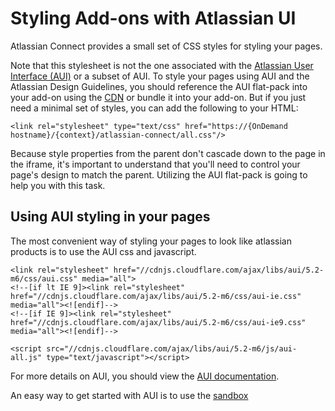 # Styling Add-ons with Atlassian UI

Atlassian Connect provides a small set of CSS styles for styling your pages.

Note that this stylesheet is not the one associated with the [Atlassian User Interface (AUI)](https://developer.atlassian.com/design/) or a subset of AUI. To style your pages using AUI and the Atlassian Design Guidelines, you should reference the AUI flat-pack into your add-on using the [CDN](http://cdnjs.com/libraries/aui/) or bundle it into your add-on. But if you just need a minimal set of styles, you can add the following to your HTML:
```
<link rel="stylesheet" type="text/css" href="https://{OnDemand hostname}/{context}/atlassian-connect/all.css"/>
```

Because style properties from the parent don't cascade down to the page in the iframe, it's important to understand that you'll need to control your page's design to match the parent. Utilizing the AUI flat-pack is going to help you with this task.

## Using AUI styling in your pages

The most convenient way of styling your pages to look like atlassian products is to use the AUI css and javascript.

```
<link rel="stylesheet" href="//cdnjs.cloudflare.com/ajax/libs/aui/5.2-m6/css/aui.css" media="all">
<!--[if lt IE 9]><link rel="stylesheet" href="//cdnjs.cloudflare.com/ajax/libs/aui/5.2-m6/css/aui-ie.css" media="all"><![endif]-->
<!--[if IE 9]><link rel="stylesheet" href="//cdnjs.cloudflare.com/ajax/libs/aui/5.2-m6/css/aui-ie9.css" media="all"><![endif]-->
```

```
<script src="//cdnjs.cloudflare.com/ajax/libs/aui/5.2-m6/js/aui-all.js" type="text/javascript"></script>
```

For more details on AUI, you should view the [AUI documentation](https://developer.atlassian.com/display/AUI/).

An easy way to get started with AUI is to use the [sandbox](https://docs.atlassian.com/aui/latest/sandbox/)